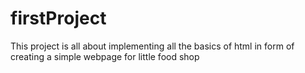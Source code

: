 # firstProject
This project is all about implementing all the basics of html in form of creating a simple webpage for little food shop
